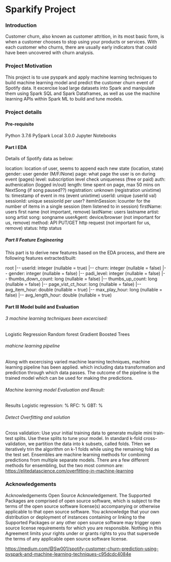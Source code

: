 # Sparkify Project

### Introduction

Customer churn, also known as customer attrition, in its most basic form, is when a customer chooses to stop using your products or services. With each customer who churns, there are usually early indicators that could have been uncovered with churn analysis.

### Project Motivation

This project is to use pyspark and apply machine learning techniques to build machine learning model and predict the customer churn event of Spotify data. It excercise load large datasets into Spark and manipulate them using Spark SQL and Spark Dataframes, as well as use the machine learning APIs within Spark ML to build and tune models.

### Project details

#### Pre-requisite

Python 3.7.6
PySpark Local 3.0.0
Jupyter Notebooks


#### Part I EDA

Details of Spotify data as below:

location: location of user, seems to append each new state (location, state)
gender: user gender (M/F/None)
page: what page the user is on during event (pages)
level: subscription level check uniqueness (free or paid)
auth: authenication (logged in/out)
length: time spent on page, max 50 mins on NextSong (if song paused??)
registration: unknown (registration unixtime)
ts: timestamp of event in ms (event unixtime)
userId: unique (userId val)
sessionId: unique sessionId per user?
itemInSession: lcounter for the number of items in a single session (item listened to in session)
firstName: users first name (not important, remove)
lastName: users lastname
artist: song artist
song: songname
userAgent: device/browser (not important for us, remove)
method: API PUT/GET http request (not important for us, remove)
status: http status

##### Part II Feature Engineering

This part is to derive new features based on the EDA process, and there are following features extracted/built:

root
 |-- userId: integer (nullable = true)
 |-- churn: integer (nullable = false)
 |-- gender: integer (nullable = false)
 |-- padi_level: integer (nullable = false)
 |-- thumbs_down_count: long (nullable = false)
 |-- thumbs_up_count: long (nullable = false)
 |-- page_vist_ct_hour: long (nullable = false)
 |-- avg_item_hour: double (nullable = true)
 |-- max_play_hour: long (nullable = false)
 |-- avg_length_hour: double (nullable = true)

#### Part III Model build and Evaluation
###### 3 machine learning techniques been excercised:
Logistic Regression
Random forest
Gradient Boosted Trees

###### mahicne learning pipeline
Along with excercising varied machine learning techniques, machine learning pipeline has been applied. which including data transformation and prediction through which data passes. The outcome of the pipeline is the trained model which can be used for making the predictions.

###### Machine learning model Evaluation and Result:
Results
Logistic regression: %
RFC: %
GBT: %

###### Detect Overfitting and solution
Cross validation: Use your initial training data to generate muliple mini train-test splits. Use these splits to tune your model. In standard k-fold cross-validation, we partition the data into k subsets, called folds. THen we iteratively trin the algorithm on k-1 folds while using the remaining fold as the test set.
Ensembles are machine learning methods for combining predictions from multiple separate models. There are a few different methods for ensembling, but the two most common are:
https://elitedatascience.com/overfitting-in-machine-learning

### Acknowledgements

Acknowledgements Open Source Acknowledgement. The Supported Packages are comprised of open source software, which is subject to the terms of the open source software license(s) accompanying or otherwise applicable to that open source software. You acknowledge that your own distribution or deployment of instances containing or linking to the Supported Packages or any other open source software may trigger open source license requirements for which you are responsible. Nothing in this Agreement limits your rights under or grants rights to you that supersede the terms of any applicable open source software license.

https://medium.com/@Sw001/spotify-customer-churn-prediction-using-pyspark-and-machine-learning-techniques-c95dcdc4084e
